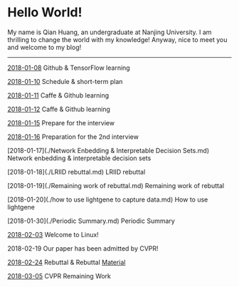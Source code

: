 # Hello World!

My name is Qian Huang, an undergraduate at Nanjing University. I am thrilling to change the world with my knowledge! Anyway, nice to meet you and welcome to my blog!

---

[2018-01-08](/20180108.md) Github & TensorFlow learning

[2018-01-10](/20180110.md) Schedule & short-term plan

[2018-01-11](/20180111.md) Caffe & Github learning

[2018-01-12](./20180112.md) Caffe & Github learning

[2018-01-15](./20180115.md) Prepare for the interview

[2018-01-16](./20180116.md) Preparation for the 2nd interview

[2018-01-17](./Network Enbedding & Interpretable Decision Sets.md) Network enbedding & interpretable decision sets

[2018-01-18](./LRIID rebuttal.md) LRIID rebuttal

[2018-01-19](./Remaining work of rebuttal.md) Remaining work of rebuttal

[2018-01-20](./how to use lightgene to capture data.md) How to use lightgene

[2018-01-30](./Periodic Summary.md) Periodic Summary

[2018-02-03](./ubuntu.md) Welcome to Linux!

2018-02-19 Our paper has been admitted by CVPR!

[2018-02-24](./rebuttal.pdf) Rebuttal & Rebuttal [Material](./rebuttal.md)

[2018-03-05](./cvpr.md) CVPR Remaining Work
